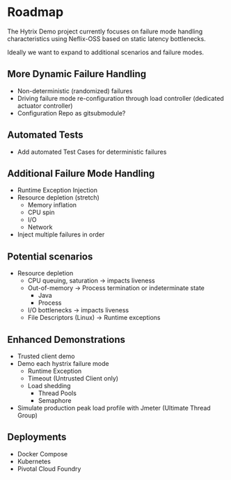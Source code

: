 # Roadmap

The Hytrix Demo project currently focuses on failure mode handling
characteristics using Neflix-OSS based on static latency bottlenecks.

Ideally we want to expand to additional scenarios and failure modes.

## More Dynamic Failure Handling

- Non-deterministic (randomized) failures
- Driving failure mode re-configuration through load controller 
(dedicated actuator controller)
- Configuration Repo as gitsubmodule?

## Automated Tests

- Add automated Test Cases for deterministic failures

## Additional Failure Mode Handling

- Runtime Exception Injection
- Resource depletion (stretch)
    - Memory inflation
    - CPU spin
    - I/O
    - Network
- Inject multiple failures in order

## Potential scenarios

- Resource depletion
    - CPU queuing, saturation -> impacts liveness
    - Out-of-memory -> Process termination or indeterminate state
        - Java
        - Process
    - I/O bottlenecks -> impacts liveness
    - File Descriptors (Linux) -> Runtime exceptions

## Enhanced Demonstrations

- Trusted client demo
- Demo each hystrix failure mode
    - Runtime Exception
    - Timeout (Untrusted Client only)
    - Load shedding
        - Thread Pools
        - Semaphore
- Simulate production peak load profile with Jmeter (Ultimate Thread 
Group)

## Deployments

- Docker Compose
- Kubernetes
- Pivotal Cloud Foundry